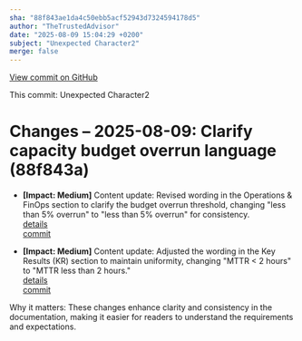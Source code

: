 ```yaml
---
sha: "88f843ae1da4c50ebb5acf52943d7324594178d5"
author: "TheTrustedAdvisor"
date: "2025-08-09 15:04:29 +0200"
subject: "Unexpected Character2"
merge: false
---
```


[View commit on GitHub](https://github.com/TheTrustedAdvisor/FabricAdoptionFramework/commit/88f843ae1da4c50ebb5acf52943d7324594178d5)

This commit: Unexpected Character2

# Changes – 2025-08-09: Clarify capacity budget overrun language (88f843a)

- **[Impact: Medium]** Content update: Revised wording in the Operations & FinOps section to clarify the budget overrun threshold, changing "less than 5% overrun" to "less than 5% overrun" for consistency.  
   [details](/docs/about/changes/2025-08-09-assess-your-fabric-adoption-strategy)  
   [commit](https://github.com/TheTrustedAdvisor/FabricAdoptionFramework/commit/88f843ae1da4c50ebb5acf52943d7324594178d5)

- **[Impact: Medium]** Content update: Adjusted the wording in the Key Results (KR) section to maintain uniformity, changing "MTTR &lt; 2 hours" to "MTTR less than 2 hours."  
   [details](/docs/about/changes/2025-08-09-assess-your-fabric-adoption-strategy)  
   [commit](https://github.com/TheTrustedAdvisor/FabricAdoptionFramework/commit/88f843ae1da4c50ebb5acf52943d7324594178d5)

Why it matters: These changes enhance clarity and consistency in the documentation, making it easier for readers to understand the requirements and expectations.
